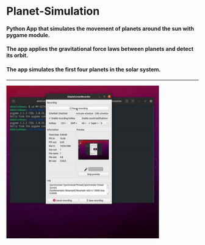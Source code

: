 # Planet-Simulation

#### Python App that simulates the movement of planets around the sun with pygame module.

#### The app applies the gravitational force laws between planets and detect its orbit.

#### The app simulates the first four planets in the solar system.

<hr>

<img src="./docs/planets_simulation.gif" width=400px height= 400px>
